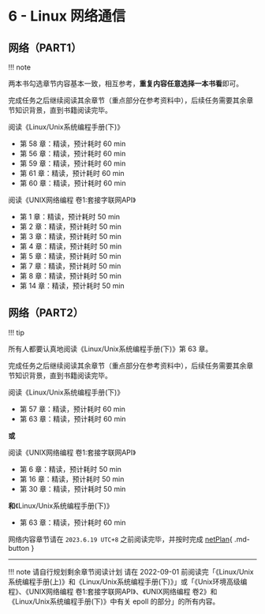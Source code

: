 # 6 - Linux 网络通信

## 网络（PART1）

!!! note

两本书勾选章节内容基本一致，相互参考，**重复内容任意选择一本书看**即可。

完成任务之后继续阅读其余章节（重点部分在参考资料中），后续任务需要其余章节知识背景，直到书籍阅读完毕。

阅读《Linux/Unix系统编程手册(下)》

- 第 58 章：精读，预计耗时 60 min
- 第 56 章：精读，预计耗时 60 min
- 第 59 章：精读，预计耗时 60 min
- 第 61 章：精读，预计耗时 60 min
- 第 60 章：精读，预计耗时 60 min

阅读《UNIX网络编程 卷1:套接字联网API》

- 第 1 章：精读，预计耗时 50 min
- 第 2 章：精读，预计耗时 50 min
- 第 3 章：精读，预计耗时 50 min
- 第 4 章：精读，预计耗时 50 min
- 第 5 章：精读，预计耗时 50 min
- 第 7 章：精读，预计耗时 50 min
- 第 8 章：精读，预计耗时 50 min
- 第 14 章：精读，预计耗时 50 min

## 网络（PART2）

!!! tip

所有人都要认真地阅读《Linux/Unix系统编程手册(下)》第 63 章。

完成任务之后继续阅读其余章节（重点部分在参考资料中），后续任务需要其余章节知识背景，直到书籍阅读完毕。

阅读《Linux/Unix系统编程手册(下)》

- 第 57 章：精读，预计耗时 60 min
- 第 63 章：精读，预计耗时 60 min

**或**

阅读《UNIX网络编程 卷1:套接字联网API》

- 第 6 章：精读，预计耗时 50 min
- 第 16 章：精读，预计耗时 50 min
- 第 30 章：精读，预计耗时 50 min

**和**《Linux/Unix系统编程手册(下)》

- 第 63 章：精读，预计耗时 60 min

网络内容章节请在 `2023.6.19 UTC+8` 之前阅读完毕，并按时完成 [netPlan](../project/plan-net.md){ .md-button }

---

!!! note 请自行规划剩余章节阅读计划
请在 2022-09-01 前阅读完「《Linux/Unix系统编程手册(上)》和《Linux/Unix系统编程手册(下)》」或「《Unix环境高级编程》、《UNIX网络编程 卷1:套接字联网API》、《UNIX网络编程 卷2》和《Linux/Unix系统编程手册(下)》中有关 epoll 的部分」的所有内容。